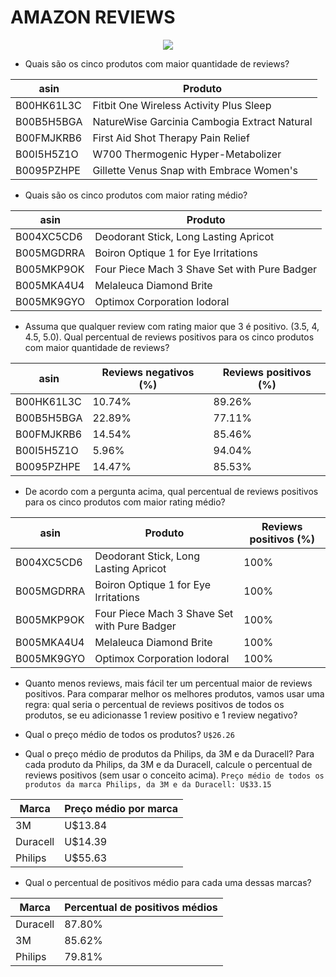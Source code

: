 # AMAZON REVIEWS 

<p align="center">
  <img src="https://i.pinimg.com/originals/7c/9b/4b/7c9b4b6ff870e8c8a338a2c9e215622a.gif">
</p>

- Quais são os cinco produtos com maior quantidade de reviews? 


|asin| Produto|
|---|---|
|B00HK61L3C|Fitbit One Wireless Activity Plus Sleep
|B00B5H5BGA|NatureWise Garcinia Cambogia Extract Natural
|B00FMJKRB6|First Aid Shot Therapy Pain Relief
|B00I5H5Z1O|W700 Thermogenic Hyper-Metabolizer
|B0095PZHPE|Gillette Venus Snap with Embrace Women's

- Quais são os cinco produtos com maior rating médio? 


|asin| Produto|
|---|---|
|B004XC5CD6|Deodorant Stick, Long Lasting Apricot
|B005MGDRRA|Boiron Optique 1 for Eye Irritations
|B005MKP9OK|Four Piece Mach 3 Shave Set with Pure Badger
|B005MKA4U4|Melaleuca Diamond Brite
|B005MK9GYO|Optimox Corporation Iodoral

- Assuma que qualquer review com rating maior que 3 é positivo. (3.5, 4, 4.5, 5.0). Qual percentual de reviews positivos para os cinco produtos com maior quantidade de reviews? 


|asin| Reviews negativos (%)|Reviews positivos (%)|
|---|---|---|
|B00HK61L3C|10.74%|89.26% 
|B00B5H5BGA|22.89%|77.11%
|B00FMJKRB6|14.54%|85.46% 
|B00I5H5Z1O|5.96%|94.04% 
|B0095PZHPE|14.47%|85.53% 

- De acordo com a pergunta acima, qual percentual de reviews positivos para os cinco produtos com maior rating médio? 


|asin| Produto|Reviews positivos (%)|
|---|---|---|
|B004XC5CD6|Deodorant Stick, Long Lasting Apricot|100%
|B005MGDRRA|Boiron Optique 1 for Eye Irritations|100%
|B005MKP9OK|Four Piece Mach 3 Shave Set with Pure Badger|100%
|B005MKA4U4|Melaleuca Diamond Brite|100%
|B005MK9GYO|Optimox Corporation Iodoral|100%

- Quanto menos reviews, mais fácil ter um percentual maior de reviews positivos. Para comparar melhor os melhores produtos, vamos usar uma regra: qual seria o percentual de reviews positivos de todos os produtos, se eu adicionasse 1 review positivo e 1 review negativo? ``` ```


- Qual o preço médio de todos os produtos? ```U$26.26```

- Qual o preço médio de produtos da Philips, da 3M e da Duracell? Para cada produto da Philips, da 3M e da Duracell, calcule o percentual de reviews positivos (sem usar o conceito acima). ```Preço médio de todos os produtos da marca Philips, da 3M e da Duracell: U$33.15```


|Marca|Preço médio por marca
|---|---|
|3M|U$13.84
|Duracell|U$14.39
|Philips|U$55.63

- Qual o percentual de positivos médio para cada uma dessas marcas?


|Marca|Percentual de positivos médios
|---|---|
|Duracell|87.80%
|3M|85.62%
|Philips|79.81%